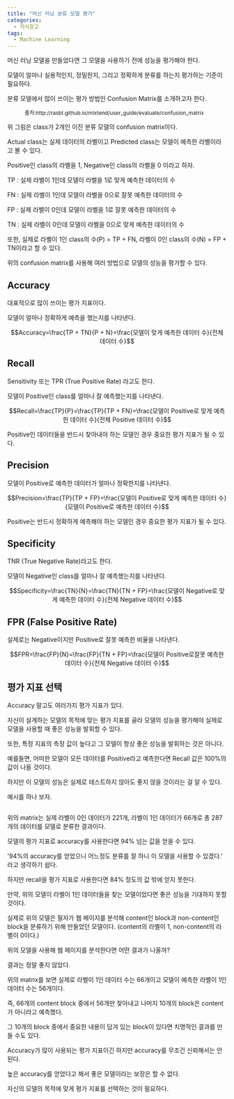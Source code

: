 ```yaml
---
title: "머신 러닝 분류 모델 평가"
categories:
  - 지식창고
tags:
  - Machine Learning
---
```


머신 러닝 모델을 만들었다면 그 모델을 사용하기 전에 성능을 평가해야 한다. 

모델이 얼마나 실용적인지, 정밀한지, 그리고 정확하게 분류를 하는지 평가하는 기준이 필요하다.

분류 모델에서 많이 쓰이는 평가 방법인 Confusion Matrix를 소개하고자 한다.

<figure class="align-center" style="width:600px">
  <img src="{{ site.url }}{{ site.baseurl }}/assets/images/post1/confusion_matrix.png" alt="">
  <figcaption style="font-size:12px">출처:http://rasbt.github.io/mlxtend/user_guide/evaluate/confusion_matrix</figcaption>
</figure> 

위 그림은 class가 2개인 이진 분류 모델의 confusion matrix이다.

Actual class는 실제 데이터의 라벨이고 Predicted class는 모델이 예측한 라벨이라고 볼 수 있다.

Positive인 class의 라벨을 1, Negative인 class의 라벨을 0 이라고 하자.

TP : 실제 라벨이 1인데 모델이 라벨을 1로 맞게 예측한 데이터의 수

FN : 실제 라벨이 1인데 모델이 라벨을 0으로 잘못 예측한 데이터의 수

FP : 실제 라벨이 0인데 모델이 라벨을 1로 잘못 예측한 데이터의 수

TN : 실제 라벨이 0인데 모델이 라벨을 0으로 맞게 예측한 데이터의 수

또한, 실제로 라벨이 1인 class의 수(P) = TP + FN, 라벨이 0인 class의 수(N) = FP + TN이라고 할 수 있다.

위의 confusion matrix를 사용해 여러 방법으로 모델의 성능을 평가할 수 있다.


## Accuracy

대표적으로 많이 쓰이는 평가 지표이다.

모델이 얼마나 정확하게 예측을 했는지를 나타낸다.

$$Accuracy=\frac{TP + TN}{P + N}=\frac{모델이 맞게 예측한 데이터 수}{전체 데이터 수}$$

## Recall

Sensitivity 또는 TPR (True Positive Rate) 라고도 한다.

모델이 Positive인 class를 얼마나 잘 예측했는지를 나타낸다.

$$Recall=\frac{TP}{P}=\frac{TP}{TP + FN}=\frac{모델이 Positive로 맞게 예측한 데이터 수}{전체 Positive 데이터 수}$$

Positive인 데이터들을 반드시 찾아내야 하는 모델인 경우 중요한 평가 지표가 될 수 있다.

## Precision

모델이 Positive로 예측한 데이터가 얼마나 정확한지를 나타낸다.

$$Precision=\frac{TP}{TP + FP}=\frac{모델이 Positive로 맞게 예측한 데이터 수}{모델이 Positive로 예측한 데이터 수}$$

Positive는 반드시 정확하게 예측해야 하는 모델인 경우 중요한 평가 지표가 될 수 있다.

## Specificity

TNR (True Negative Rate)라고도 한다.

모델이 Negative인 class를 얼마나 잘 예측했는지를 나타낸다.

$$Specificity=\frac{TN}{N}=\frac{TN}{TN + FP}=\frac{모델이 Negative로 맞게 예측한 데이터 수}{전체 Negative 데이터 수}$$

## FPR (False Positive Rate)

실제로는 Negative이지만 Positive로 잘못 예측한 비율을 나타낸다.

$$FPR=\frac{FP}{N}=\frac{FP}{TN + FP}=\frac{모델이 Positive로잘못 예측한 데이터 수}{전체 Negative 데이터 수}$$

## 평가 지표 선택

Accuracy 말고도 여러가지 평가 지표가 있다.

자신이 설계하는 모델의 목적에 맞는 평가 지표를 골라 모델의 성능을 평가해야 실제로 모델을 사용할 때 좋은 성능을 발휘할 수 있다.

또한, 특정 지표의 측정 값이 높다고 그 모델이 항상 좋은 성능을 발휘하는 것은 아니다.

예를들면, 어떠한 모델이 모든 데이터를 Positive라고 예측한다면 Recall 값은 100%의 값이 나올 것이다.

하지만 이 모델의 성능은 실제로 테스트하지 않아도 좋지 않을 것이라는 걸 알 수 있다.

예시를 하나 보자.

<figure class="align-center" style="width:600px">
  <img src="{{ site.url }}{{ site.baseurl }}/assets/images/post1/matrix.png" alt="">
</figure> 

위의 matrix는 실제 라벨이 0인 데이터가 221개, 라벨이 1인 데이터가 66개로 총 287개의 데이터를 모델로 분류한 결과이다.

모델의 평가 지표로 accuracy를 사용한다면 94% 넘는 값을 얻을 수 있다.

'94%의 accuracy를 얻었으니 어느정도 분류를 잘 하니 이 모델을 사용할 수 있겠다.' 라고 생각하기 쉽다.

하지만 recall을 평가 지표로 사용한다면 84% 정도의 값 밖에 얻지 못한다.

만약, 위의 모델이 라벨이 1인 데이터들을 찾는 모델이었다면 좋은 성능을 기대하지 못할 것이다.

실제로 위의 모델은 필자가 웹 페이지를 분석해 content인 block과 non-content인 block을 분류하기 위해 만들었던 모델이다. (content의 라벨이 1, non-content의 라벨이 0이다.)

위의 모델을 사용해 웹 페이지를 분석한다면 어떤 결과가 나올까?

결과는 정말 좋지 않았다.

위의 matrix를 보면 실제로 라벨이 1인 데이터 수는 66개이고 모델이 예측한 라벨이 1인 데이터 수는 56개이다.

즉, 66개의 content block 중에서 56개만 찾아내고 나머지 10개의 block은 content가 아니라고 예측했다.

그 10개의 block 중에서 중요한 내용이 담겨 있는 block이 있다면 치명적인 결과를 만들 수도 있다.



Accuracy가 많이 사용되는 평가 지표이긴 하지만 accuracy를 무조건 신뢰해서는 안된다.

높은 accuracy를 얻었다고 해서 좋은 모델이라는 보장은 할 수 없다.

자신의 모델의 목적에 맞게 평가 지표를 선택하는 것이 필요하다.
